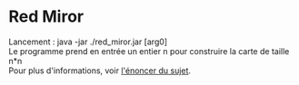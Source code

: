 # Red Miror
Lancement : java -jar ./red_miror.jar [arg0]<br>
Le programme prend en entrée un entier n pour construire la carte de taille n*n<br>
Pour plus d'informations, voir [l'énoncer du sujet](https://github.com/Lilianc2000/Red-Miror/blob/main/Documents/Inf%201404%20projet.pdf). 
